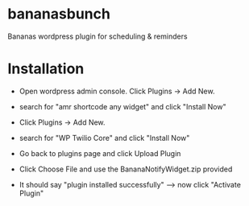 # bananasbunch
Bananas wordpress plugin for scheduling &amp; reminders

# Installation
- Open wordpress admin console. Click Plugins -> Add New.
- search for "amr shortcode any widget" and click "Install Now"

- Click Plugins -> Add New.
- search for "WP Twilio Core" and click "Install Now"

- Go back to plugins page and click Upload Plugin
- Click Choose File and use the BananaNotifyWidget.zip provided
- It should say "plugin installed successfully" --> now click "Activate Plugin"
